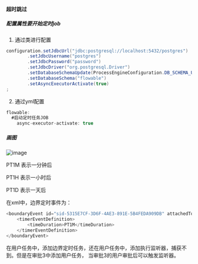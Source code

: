 #### 超时跳过

##### 配置属性要开始定时job
1. 通过类进行配置
```java
configuration.setJdbcUrl("jdbc:postgresql://localhost:5432/postgres")
        .setJdbcUsername("postgres")
        .setJdbcPassword("password")
        .setJdbcDriver("org.postgresql.Driver")
        .setDatabaseSchemaUpdate(ProcessEngineConfiguration.DB_SCHEMA_UPDATE_TRUE)
        .setDatabaseSchema("flowable")
        .setAsyncExecutorActivate(true)
;
```
2. 通过yml配置
```java
flowable:
  #启动定时任务JOB
    async-executor-activate: true
```

##### 画图
![image](https://user-images.githubusercontent.com/97614802/194748357-a8dbb72b-5737-46f0-949a-cea3a7236e07.png)

PT1M 表示一分钟后

PT1H 表示一小时后

PT1D 表示一天后

在xml中，边界定时事件为：
```java
<boundaryEvent id="sid-5315E7CF-3D6F-4AE3-891E-5B4FEDA909DB" attachedToRef="sid-A489D71C-4A93-40AE-949C-C48758D7A645">
    <timerEventDefinition>
        <timeDuration>PT1M</timeDuration>
    </timerEventDefinition>
</boundaryEvent>
```

在用户任务中，添加边界定时任务，还在用户任务中，添加执行监听器，捕获不到。但是在审批3中添加用户任务， 当审批3的用户审批后可以触发监听器。
